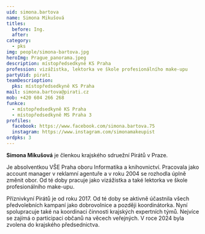 ```yaml
---
uid: simona.bartova
name: Simona Mikušová 
titles:
  before: Ing.
  after:
category: 
  - pks
img: people/simona-bartova.jpg
heroImg: Prague_panorama.jpeg
description: místopředsedkyně KS Praha
profession: vizážistka, lektorka ve škole profesionálního make-upu
partyUid: pirati
teamDescrioption: 
  pks: místopředsedkyně KS Praha
mail: simona.bartova@pirati.cz
mob: +420 604 266 268
funkce:
  - místopředsedkyně KS Praha
  - místopředsedkyně MS Praha 3
profiles:     
  facebook: https://www.facebook.com/simona.bartova.75
  instagram: https://www.instagram.com/simonamakeupist	  
ordpks: 3		  
---
```


**Simona Mikušová** je členkou krajského sdruežní Pirátů v Praze. 

Je absolventkou VŠE Praha oboru Informatika a knihovnictví. Pracovala jako account manager v reklamní agentuře a v roku 2004 se rozhodla úplně změnit obor. Od té doby pracuje jako vizážistka a také lektorka ve škole profesionálního make-upu.

Příznivkyní Pirátů je od roku 2017. Od té doby se aktivně účastnila všech předvolebních kampaní jako dobrovolnice a později koordinátorka. Nyní spolupracuje také na koordinaci činnosti krajských expertních týmů. Nejvíce se zajímá o participaci občanů na věcech veřejných. V roce 2024 byla zvolena do krajského předsednictva.


